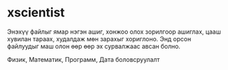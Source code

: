 # xscientist
Энэхүү файлыг ямар нэгэн ашиг, хонжоо олох зорилгоор ашиглах, цааш хувилан тараах, 
худалдаж мөн зарахыг хориглоно. 
Энд орсон файлуудыг маш олон өөр өөр эх сурвалжаас авсан болно.

Физик, Математик, Программ, Дата боловсруулалт 
 
